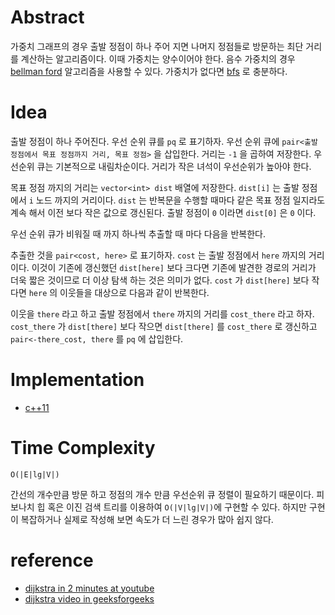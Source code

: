 # Abstract

가중치 그래프의 경우 출발 정점이 하나 주어 지면 나머지 정점들로
방문하는 최단 거리를 계산하는 알고리즘이다. 이때 가중치는 양수이어야
한다. 음수 가중치의 경우 [bellman ford](/doc/graph_bellman_ford.md)
알고리즘을 사용할 수 있다. 가중치가 없다면 [bfs](/doc/graph_bfs.md) 로
충분하다.

# Idea

출발 정점이 하나 주어진다. 우선 순위 큐를 `pq` 로 표기하자.  우선 순위
큐에 `pair<출발 정점에서 목표 정점까지 거리, 목표 정점>` 을
삽입한다. 거리는 `-1` 을 곱하여 저장한다. 우선순위 큐는 기본적으로
내림차순이다. 거리가 작은 녀석이 우선순위가 높아야 한다.

목표 정점 까지의 거리는 `vector<int> dist` 배열에 저장한다.  `dist[i]`
는 출발 정점에서 `i` 노드 까지의 거리이다.  `dist` 는 반복문을 수행할
때마다 같은 목표 정점 일지라도 계속 해서 이전 보다 작은 값으로
갱신된다.  출발 정점이 `0` 이라면 `dist[0]` 은 `0` 이다.

우선 순위 큐가 비워질 때 까지 하나씩 추출할 때 마다 다음을 반복한다.

추출한 것을 `pair<cost, here>` 로 표기하자.  `cost` 는 출발 정점에서
`here` 까지의 거리이다.  이것이 기존에 갱신했던 `dist[here]` 보다
크다면 기존에 발견한 경로의 거리가 더욱 짧은 것이므로 더 이상 탐색
하는 것은 의미가 없다. `cost` 가 `dist[here]` 보다 작다면 `here` 의
이웃들을 대상으로 다음과 같이 반복한다. 

이웃을 `there` 라고 하고 출발 정점에서 `there` 까지의 거리를
`cost_there` 라고 하자. `cost_there` 가 `dist[there]` 보다 작으면
`dist[there]` 를 `cost_there` 로 갱신하고 `pair<-there_cost, there` 를
`pq` 에 삽입한다.

# Implementation

* [c++11](/fundamentals/graph/dijkstra/a.cpp)

# Time Complexity

```
O(|E|lg|V|)
```

간선의 개수만큼 방문 하고 정점의 개수 만큼 우선순위 큐 정렬이 필요하기
때문이다.  피보나치 힙 혹은 이진 검색 트리를 이용하여 `O(|V|lg|V|)`에
구현할 수 있다. 하지만 구현이 복잡하거나 실제로 작성해 보면 속도가 더
느린 경우가 많아 쉽지 않다.

# reference

* [dijkstra in 2 minutes at youtube](https://www.youtube.com/watch?v=_lHSawdgXpI)
* [dijkstra video in geeksforgeeks](https://www.youtube.com/embed/gdmfOwyQlcI)
